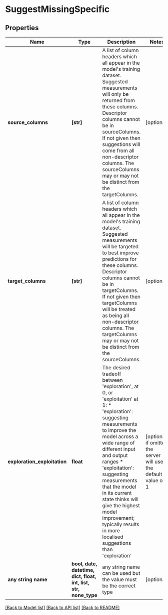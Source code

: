 # SuggestMissingSpecific


## Properties
Name | Type | Description | Notes
------------ | ------------- | ------------- | -------------
**source_columns** | **[str]** | A list of column headers which all appear in the model&#39;s training dataset.  Suggested measurements will only be returned from these columns.  Descriptor columns cannot be in sourceColumns.  If not given then suggestions will come from all non-descriptor columns.  The sourceColumns may or may not be distinct from the targetColumns. | [optional] 
**target_columns** | **[str]** | A list of column headers which all appear in the model&#39;s training dataset.  Suggested measurements will be targeted to best improve predictions for these columns.  Descriptor columns cannot be in targetColumns.  If not given then targetColumns will be treated as being all non-descriptor columns.  The targetColumns may or may not be distinct from the sourceColumns. | [optional] 
**exploration_exploitation** | **float** | The desired tradeoff between &#39;exploration&#39;, at 0, or &#39;exploitation&#39; at 1: * &#39;exploration&#39;: suggesting measurements to improve the model across a wide range of different input and output ranges * &#39;exploitation&#39;: suggesting measurements that the model in its current state thinks will give the highest model improvement; typically results in more localised suggestions than &#39;exploration&#39;  | [optional]  if omitted the server will use the default value of 1
**any string name** | **bool, date, datetime, dict, float, int, list, str, none_type** | any string name can be used but the value must be the correct type | [optional]

[[Back to Model list]](../README.md#documentation-for-models) [[Back to API list]](../README.md#documentation-for-api-endpoints) [[Back to README]](../README.md)


